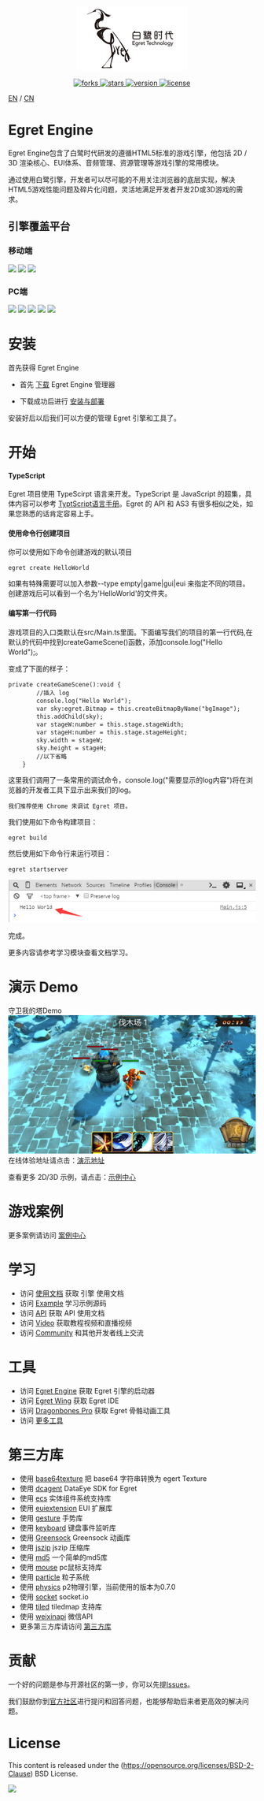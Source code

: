 <p align="center">
    <img src="./docs/img/egret_logo.jpg"
         height="130">
</p>
<p align="center">
    <a href="https://github.com/egret-labs/egret-core/network">
        <img src="https://img.shields.io/github/forks/egret-labs/egret-core.svg"
             alt="forks">
    </a>
    <a href="https://github.com/egret-labs/egret-core/stargazers">
        <img src="https://img.shields.io/github/stars/egret-labs/egret-core.svg"
             alt="stars">
    </a>
    <a href="https://github.com/egret-labs/egret-core">
        <img src="https://img.shields.io/badge/version-5.1.5-green.svg"
             alt="version">
    </a>
    <a href="./LICENSE.md">
        <img src="https://img.shields.io/badge/license-New%20BSD-blue.svg"
             alt="license">
    </a>
</p>

[EN](README.md) / [CN](README_CN.md)

# Egret Engine

Egret Engine包含了白鹭时代研发的遵循HTML5标准的游戏引擎，他包括 2D / 3D 渲染核心、EUI体系、音频管理、资源管理等游戏引擎的常用模块。

通过使用白鹭引擎，开发者可以尽可能的不用关注浏览器的底层实现，解决HTML5游戏性能问题及碎片化问题，灵活地满足开发者开发2D或3D游戏的需求。

## 引擎覆盖平台

### 移动端

![](https://img.shields.io/badge/iOS-8.0%2B-lightgrey.svg)
![](https://img.shields.io/badge/Android-4.0%2B-brightgreen.svg)
![](https://img.shields.io/badge/Windows%20Phone-8-orange.svg)

### PC端

![](https://img.shields.io/badge/Chrome--brightgreen.svg)
![](https://img.shields.io/badge/Safari--yellow.svg)
![](https://img.shields.io/badge/FireFox--orange.svg)
![](https://img.shields.io/badge/Edge--red.svg)
![](https://img.shields.io/badge/IE-9+-blue.svg)

# 安装

首先获得 Egret Engine

* 首先 [下载](https://egret.com/products/engine.html) Egret Engine 管理器

* 下载成功后进行 [安装与部署](http://developer.egret.com/cn/github/egret-docs/Engine2D/projectConfig/installation/index.html) 

安装好后以后我们可以方便的管理 Egret 引擎和工具了。

# 开始

#### TypeScript

Egret 项目使用 TypeScirpt 语言来开发。TypeScript 是 JavaScript 的超集，具体内容可以参考 [TyptScript语言手册](http://bbs.egret.com/thread-1441-1-1.html)。Egret 的 API 和 AS3 有很多相似之处，如果您熟悉的话肯定容易上手。

#### 使用命令行创建项目

你可以使用如下命令创建游戏的默认项目

    egret create HelloWorld

如果有特殊需要可以加入参数--type empty|game|gui|eui 来指定不同的项目。创建游戏后可以看到一个名为'HelloWorld'的文件夹。

#### 编写第一行代码

游戏项目的入口类默认在src/Main.ts里面。下面编写我们的项目的第一行代码,在默认的代码中找到createGameScene()函数，添加console.log("Hello World");。

变成了下面的样子：

    private createGameScene():void {
            //插入 log
            console.log("Hello World");
            var sky:egret.Bitmap = this.createBitmapByName("bgImage");
            this.addChild(sky);
            var stageW:number = this.stage.stageWidth;
            var stageH:number = this.stage.stageHeight;
            sky.width = stageW;
            sky.height = stageH;
            //以下省略
        }

这里我们调用了一条常用的调试命令，console.log("需要显示的log内容")将在浏览器的开发者工具下显示出来我们的log。

    我们推荐使用 Chrome 来调试 Egret 项目。

我们使用如下命令构建项目：

    egret build

然后使用如下命令行来运行项目：

    egret startserver

![](./docs/img/console.png)

完成。

更多内容请参考学习模块查看文档学习。

# 演示 Demo

守卫我的塔Demo
![](./docs/img/3d_demo_1.png)
在线体验地址请点击：[演示地址](http://developer.egret.com/cn/article/index/id/1074)<br/>

查看更多 2D/3D 示例，请点击：[示例中心](http://developer.egret.com/cn/list/example/id/190)<br/>

# 游戏案例

更多案例请访问 [案例中心](https://egret.com/case)<br/>

# 学习

* 访问 [使用文档](http://developer.egret.com/cn/github/egret-docs/Engine2D/index.html?home=1) 获取 引擎 使用文档
* 访问 [Example](http://developer.egret.com/cn/example/egret2d/index.html#010-disp-basic) 学习示例源码
* 访问 [API](http://developer.egret.com/cn/apidoc/) 获取 API 使用文档
* 访问 [Video](http://developer.egret.com/cn/list/video/) 获取教程视频和直播视频
* 访问 [Community](http://bbs.egret.com/portal.php) 和其他开发者线上交流

# 工具

* 访问 [Egret Engine](http://www.egret.com/products/engine.html) 获取 Egret 引擎的启动器
* 访问 [Egret Wing](http://www.egret.com/products/wing.html) 获取 Egret IDE
* 访问 [Dragonbones Pro](http://dragonbones.com/cn/index.html) 获取 Egret 骨骼动画工具
* 访问 [更多工具](http://www.egret.com/products)

# 第三方库

* 使用 [base64texture](https://github.com/egret-labs/egret-game-library/tree/master/base64texture) 把 base64 字符串转换为 egert Texture
* 使用 [dcagent](https://github.com/egret-labs/egret-game-library/tree/master/dcagent) DataEye SDK for Egret
* 使用 [ecs](https://github.com/egret-labs/egret-game-library/tree/master/ecs) 实体组件系统支持库
* 使用 [euiextension](https://github.com/egret-labs/egret-game-library/tree/master/euiextension) EUI 扩展库
* 使用 [gesture](https://github.com/egret-labs/egret-game-library/tree/master/gesture) 手势库
* 使用 [keyboard](https://github.com/egret-labs/egret-game-library/tree/master/keyboard) 键盘事件监听库
* 使用 [Greensock](https://github.com/egret-labs/egret-game-library/tree/master/greensock) Greensock 动画库
* 使用 [jszip](https://github.com/egret-labs/egret-game-library/tree/master/jszip) jszip 压缩库
* 使用 [md5](https://github.com/egret-labs/egret-game-library/tree/master/md5) 一个简单的md5库
* 使用 [mouse](https://github.com/egret-labs/egret-game-library/tree/master/mouse) pc鼠标支持库 
* 使用 [particle](https://github.com/egret-labs/egret-game-library/tree/master/particle) 粒子系统
* 使用 [physics](https://github.com/egret-labs/egret-game-library/tree/master/physics) p2物理引擎，当前使用的版本为0.7.0
* 使用 [socket](https://github.com/egret-labs/egret-game-library/tree/master/socket.io) socket.io
* 使用 [tiled](https://github.com/egret-labs/egret-game-library/tree/master/tiled) tiledmap 支持库
* 使用 [weixinapi](https://github.com/egret-labs/egret-game-library/tree/master/weixinapi) 微信API
* 更多第三方库请访问 [第三方库](https://github.com/egret-labs/egret-game-library) 

# 贡献

一个好的问题是参与开源社区的第一步，你可以先提[Issues](https://github.com/egret-labs/egret-core/issues)。

我们鼓励你到[官方社区](http://bbs.egret.com/portal.php)进行提问和回答问题，也能够帮助后来者更高效的解决问题。

# License

This content is released under the (https://opensource.org/licenses/BSD-2-Clause) BSD License.

![](https://img.shields.io/badge/license-New%20BSD-blue.svg)